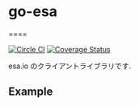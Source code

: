 # go-esa

====

[![Circle CI](https://circleci.com/gh/upamune/go-esa/tree/master.svg?style=svg)](https://circleci.com/gh/upamune/go-esa/tree/master)
[![Coverage Status](https://coveralls.io/repos/upamune/go-esa/badge.svg?branch=master&service=github)](https://coveralls.io/github/upamune/go-esa?branch=master)


esa.io のクライアントライブラリです.

## Example


